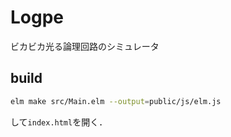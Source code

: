 # Logpe

ビカビカ光る論理回路のシミュレータ

## build

```bash
elm make src/Main.elm --output=public/js/elm.js
```

して`index.html`を開く．  
